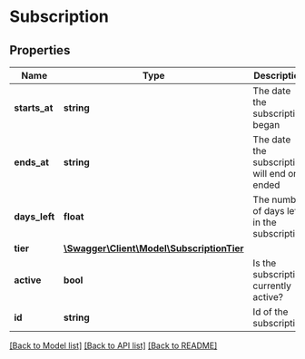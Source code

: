 # Subscription

## Properties
Name | Type | Description | Notes
------------ | ------------- | ------------- | -------------
**starts_at** | **string** | The date the subscription began | [optional] 
**ends_at** | **string** | The date the subscription will end or ended | [optional] 
**days_left** | **float** | The number of days left in the subscription | [optional] 
**tier** | [**\Swagger\Client\Model\SubscriptionTier**](SubscriptionTier.md) |  | [optional] 
**active** | **bool** | Is the subscription currently active? | [optional] 
**id** | **string** | Id of the subscription | [optional] 

[[Back to Model list]](../README.md#documentation-for-models) [[Back to API list]](../README.md#documentation-for-api-endpoints) [[Back to README]](../README.md)


